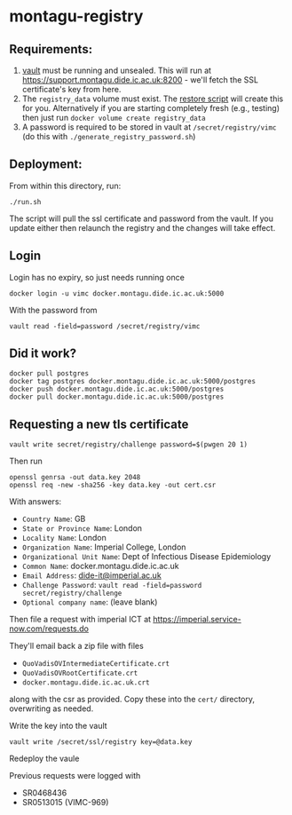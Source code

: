 # montagu-registry

## Requirements:

1. [vault](https://github.com/vimc/montagu-vault) must be running and unsealed.  This will run at https://support.montagu.dide.ic.ac.uk:8200 - we'll fetch the SSL certificate's key from here.
2. The `registry_data` volume must exist.  The [restore script](https://github.com/vimc/montagu-backup) will create this for you.  Alternatively if you are starting completely fresh (e.g., testing) then just run `docker volume create registry_data`
3. A password is required to be stored in vault at `/secret/registry/vimc` (do this with `./generate_registry_password.sh`)

## Deployment:

From within this directory, run:

```
./run.sh
```

The script will pull the ssl certificate and password from the vault.  If you update either then relaunch the registry and the changes will take effect.

## Login

Login has no expiry, so just needs running once

```
docker login -u vimc docker.montagu.dide.ic.ac.uk:5000
```

With the password from

```
vault read -field=password /secret/registry/vimc
```

## Did it work?

```
docker pull postgres
docker tag postgres docker.montagu.dide.ic.ac.uk:5000/postgres
docker push docker.montagu.dide.ic.ac.uk:5000/postgres
docker pull docker.montagu.dide.ic.ac.uk:5000/postgres
```

## Requesting a new tls certificate

```
vault write secret/registry/challenge password=$(pwgen 20 1)
```

Then run

```
openssl genrsa -out data.key 2048
openssl req -new -sha256 -key data.key -out cert.csr
```

With answers:

* `Country Name`: GB
* `State or Province Name`: London
* `Locality Name`: London
* `Organization Name`: Imperial College, London
* `Organizational Unit Name`: Dept of Infectious Disease Epidemiology
* `Common Name`: docker.montagu.dide.ic.ac.uk
* `Email Address`: dide-it@imperial.ac.uk
* `Challenge Password`: `vault read -field=password secret/registry/challenge`
* `Optional company name`: (leave blank)

Then file a request with imperial ICT at https://imperial.service-now.com/requests.do

They'll email back a zip file with files

* `QuoVadisOVIntermediateCertificate.crt`
* `QuoVadisOVRootCertificate.crt`
* `docker.montagu.dide.ic.ac.uk.crt`

along with the csr as provided.  Copy these into the `cert/` directory, overwriting as needed.

Write the key into the vault

```
vault write /secret/ssl/registry key=@data.key
```

Redeploy the vaule

Previous requests were logged with

* SR0468436
* SR0513015 (VIMC-969)
